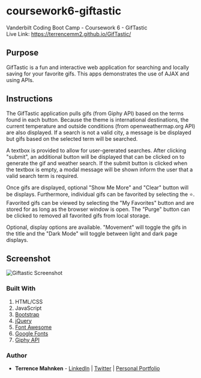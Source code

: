 # coursework6-giftastic
Vanderbilt Coding Boot Camp - Coursework 6 - GifTastic  
Live Link: https://terrencemm2.github.io/GifTastic/
  
## Purpose
GifTastic is a fun and interactive web application for searching and locally saving for your favorite gifs. This apps demonstrates the use of AJAX and using APIs.
  
## Instructions  
The GifTastic application pulls gifs (from Giphy API) based on the terms found in each button. Because the theme is international destinations, the current temperature and outside conditions (from openweathermap.org API) are also displayed. If a search is not a valid city, a message is be displayed but gifs based on the selected term will be searched.

A textbox is provided to allow for user-gererated searches. After clicking "submit", an additional button will be displayed that can be clicked on to generate the gif and weather search. If the submit button is clicked when the textbox is empty, a modal message will be shown inform the user that a valid search term is required.

Once gifs are displayed, optional "Show Me More" and "Clear" button will be displays. Furthermore, individual gifs can be favorited by selecting the ⭐️. Favorited gifs can be viewed by selecting the "My Favorites" button and are stored for as long as the browser window is open. The "Purge" button can be clicked to removed all favorited gifs from local storage.

Optional, display options are available. "Movement" will toggle the gifs in the title and the "Dark Mode" will toggle between light and dark page displays.  

## Screenshot
![Giftastic Screenshot](../media/giftastic-screenshot.png?raw=true)

### Built With
1. HTML/CSS
2. JavaScript
3. [Bootstrap](https://getbootstrap.com/)
4. [jQuery](https://jquery.com/)
5. [Font Awesome](https://fontawesome.com/)
6. [Google Fonts](https://fonts.google.com/)
7. [Giphy API](https://developers.giphy.com/docs/api#quick-start-guide)

### Author
* **Terrence Mahnken** - [LinkedIn](https://www.linkedin.com/in/terrencemahnken/) | [Twitter](https://twitter.com/TerrenceMahnken) | [Personal Portfolio](https://terrencemm2.github.io/)
